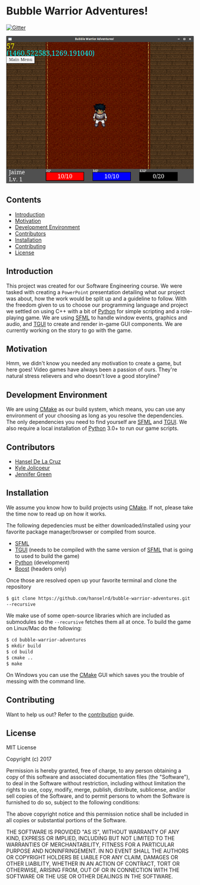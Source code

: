 # Bubble Warrior Adventures!

[![Gitter](https://badges.gitter.im/bubble-warrior-adventures/Lobby.svg)](https://gitter.im/bubble-warrior-adventures/Lobby?utm_source=badge&utm_medium=badge&utm_campaign=pr-badge&utm_content=badge)

<p align="center">
  <img src="assets/screenshots/ingame.png" />
</p>

## Contents

- [Introduction](#introduction)
- [Motivation](#motivation)
- [Development Environment](#development-environment)
- [Contributors](#contributors)
- [Installation](#installation)
- [Contributing](#contributing)
- [License](#license)

## Introduction

This project was created for our Software Engineering course. We were tasked with
creating a `PowerPoint` presentation detailing what our project was about,
how the work would be split up and a guideline to follow. With the freedom given
to us to choose our programming language and project we settled on using C++ with a
bit of [Python](https://www.python.org) for simple scripting and a
role-playing game. We are using [SFML](http://www.sfml-dev.org/index.php)
to handle window events, graphics and audio, and [TGUI](https://tgui.eu) to
create and render in-game GUI components. We are currently working on the story
to go with the game.

## Motivation

Hmm, we didn't know you needed any motivation to create a game, but here goes!
Video games have always been a passion of ours. They're natural stress relievers
and who doesn't love a good storyline?

## Development Environment

We are using [CMake](https://cmake.org) as our build system, which means, you can use
any environment of your choosing as long as you resolve the dependencies.
The only dependencies you need to find yourself are [SFML](http://www.sfml-dev.org/index.php)
and [TGUI](https://tgui.eu). We also require a local installation of [Python](https://www.python.org) 3.0+
to run our game scripts.

## Contributors

- [Hansel De La Cruz](https://github.com/hanselrd)
- [Kyle Jolicoeur](https://github.com/kjolicoeur)
- [Jennifer Green](https://github.com/goldenapplepie)

## Installation

We assume you know how to build projects using [CMake](https://cmake.org). If not, please take the time now to read
up on how it works.

The following depedencies must be either downloaded/installed using your favorite package manager/browser or compiled
from source.

- [SFML](http://www.sfml-dev.org/index.php)
- [TGUI](https://tgui.eu) (needs to be compiled with the same version of [SFML](http://www.sfml-dev.org/index.php) that is going to used to build the game)
- [Python](https://www.python.org) (development)
- [Boost](https://boost.org/) (headers only)

Once those are resolved open up your favorite terminal and clone the repository

```
$ git clone https://github.com/hanselrd/bubble-warrior-adventures.git --recursive
```

We make use of some open-source libraries which are included as submodules so the `--recursive` fetches them all at once.
To build the game on Linux/Mac do the following:

```
$ cd bubble-warrior-adventures
$ mkdir build
$ cd build
$ cmake ..
$ make
```

On Windows you can use the [CMake](https://cmake.org) GUI which saves you the trouble of messing with the command line.

## Contributing

Want to help us out? Refer to the
[contribution](CONTRIBUTING.md)
guide.

## License

MIT License

Copyright (c) 2017

Permission is hereby granted, free of charge, to any person obtaining a copy
of this software and associated documentation files (the "Software"), to deal
in the Software without restriction, including without limitation the rights
to use, copy, modify, merge, publish, distribute, sublicense, and/or sell
copies of the Software, and to permit persons to whom the Software is
furnished to do so, subject to the following conditions:

The above copyright notice and this permission notice shall be included in all
copies or substantial portions of the Software.

THE SOFTWARE IS PROVIDED "AS IS", WITHOUT WARRANTY OF ANY KIND, EXPRESS OR
IMPLIED, INCLUDING BUT NOT LIMITED TO THE WARRANTIES OF MERCHANTABILITY,
FITNESS FOR A PARTICULAR PURPOSE AND NONINFRINGEMENT. IN NO EVENT SHALL THE
AUTHORS OR COPYRIGHT HOLDERS BE LIABLE FOR ANY CLAIM, DAMAGES OR OTHER
LIABILITY, WHETHER IN AN ACTION OF CONTRACT, TORT OR OTHERWISE, ARISING FROM,
OUT OF OR IN CONNECTION WITH THE SOFTWARE OR THE USE OR OTHER DEALINGS IN THE
SOFTWARE.
